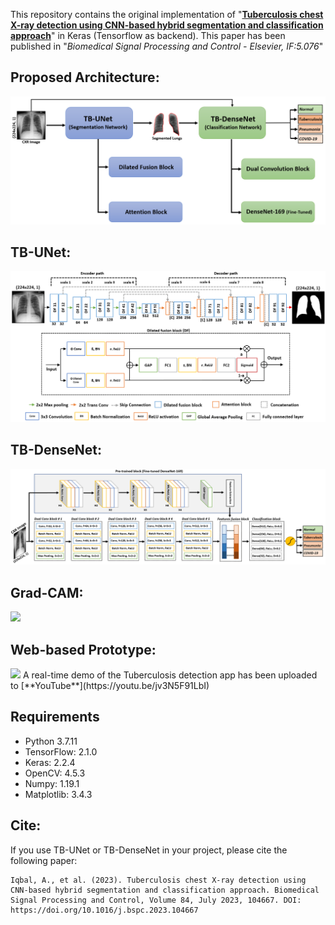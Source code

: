 This repository contains the original implementation of "**[Tuberculosis chest X-ray detection using CNN-based hybrid segmentation and classification approach](https://doi.org/10.1016/j.bspc.2023.104667)**" in Keras (Tensorflow as backend). This paper has been published in "*Biomedical Signal Processing and Control - Elsevier, IF:5.076*"

## Proposed Architecture:
<img src="images/Fig. 2.png">

## TB-UNet:
<img src="images/Fig. 3.png">

## TB-DenseNet:
<img src="images/Fig. 5.png">

## Grad-CAM:
<img src="images/Fig. 6.png">

## Web-based Prototype:
<img src="images/Fig. 7.png">
A real-time demo of the Tuberculosis detection app has been uploaded to [**YouTube**](https://youtu.be/jv3N5F91LbI)

## Requirements

- Python 3.7.11
- TensorFlow: 2.1.0
- Keras: 2.2.4
- OpenCV: 4.5.3
- Numpy: 1.19.1
- Matplotlib: 3.4.3

## Cite:

If you use TB-UNet or TB-DenseNet in your project, please cite the following paper:
```
Iqbal, A., et al. (2023). Tuberculosis chest X-ray detection using CNN-based hybrid segmentation and classification approach. Biomedical Signal Processing and Control, Volume 84, July 2023, 104667. DOI: https://doi.org/10.1016/j.bspc.2023.104667
